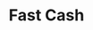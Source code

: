 ---
title: Fast Cash
slug: fast-cash
updated-on: '2024-05-30T13:44:31.749Z'
created-on: '2024-05-30T13:41:46.671Z'
published-on: '2024-05-30T13:54:32.469Z'
f_city-state-2:
- cms/city/albertville-al.md
- cms/city/aliceville-al.md
- cms/city/arab-al.md
- cms/city/boaz-al.md
- cms/city/geraldine-al.md
- cms/city/huntsville-al.md
- cms/city/piedmont-al.md
- cms/city/rainsville-al.md
- cms/city/scottsboro-al.md
- cms/city/tuscaloosa-al.md
- cms/city/magnolia-ar.md
- cms/city/beebe-ar.md
- cms/city/arcadia-ca.md
- cms/city/sunnyvale-ca.md
- cms/city/campbell-ca.md
- cms/city/clovis-ca.md
- cms/city/newark-ca.md
- cms/city/paradise-ca.md
- cms/city/oakland-ca.md
- cms/city/selbyville-de.md
- cms/city/wilmington-de.md
- cms/city/macon-ga.md
- cms/city/centerville-ga.md
- cms/city/carmel-il.md
- cms/city/harrisburg-il.md
- cms/city/burlington-ia.md
- cms/city/marshalltown-ia.md
- cms/city/muscatine-ia.md
- cms/city/somerset-ky.md
- cms/city/detroit-mi.md
- cms/city/walls-ms.md
- cms/city/indianola-ms.md
- cms/city/brookhaven-ms.md
- cms/city/sullivan-mo.md
- cms/city/richmond-mo.md
- cms/city/billings-mt.md
- cms/city/reno-nv.md
- cms/city/franklin-oh.md
- cms/city/delphos-oh.md
- cms/city/mansfield-oh.md
- cms/city/harrisburg-pa.md
- cms/city/abington-pa.md
- cms/city/lansdale-pa.md
- cms/city/fayetteville-tn.md
- cms/city/bristol-tn.md
- cms/city/millington-tn.md
- cms/city/morristown-tn.md
- cms/city/greeneville-tn.md
- cms/city/jonesborough-tn.md
- cms/city/elizabethton-tn.md
- cms/city/kingsport-tn.md
- cms/city/murfreesboro-tn.md
- cms/city/savannah-tn.md
- cms/city/arlington-tx.md
- cms/city/douglas-wy.md
- cms/city/casper-wy.md
- cms/city/phenix-city-al.md
- cms/city/fort-payne-al.md
- cms/city/little-rock-ar.md
- cms/city/santa-clara-ca.md
- cms/city/san-francisco-ca.md
- cms/city/san-jose-ca.md
- cms/city/colorado-springs-co.md
- cms/city/dry-branch-ga.md
- cms/city/iowa-city-ia.md
- cms/city/saint-charles-mo.md
- cms/city/carson-city-nv.md
- cms/city/soddy-daisy-tn.md
- cms/city/johnson-city-tn.md
- cms/city/old-hickory-tn.md
- cms/city/grand-prairie-tx.md
- cms/city/virginia-beach-va.md
- cms/city/eau-claire-wi.md
- cms/city/searcy-ar.md
f_locations:
- cms/payday-loan/fast-cash-17551.md
- cms/payday-loan/fast-cash-17552.md
- cms/payday-loan/fast-cash-17553.md
- cms/payday-loan/fast-cash-17554.md
- cms/payday-loan/fast-cash-17555.md
- cms/payday-loan/fast-cash-17556.md
- cms/payday-loan/fast-cash-17557.md
- cms/payday-loan/fast-cash-17558.md
- cms/payday-loan/fast-cash-17559.md
- cms/payday-loan/fast-cash-17560.md
- cms/payday-loan/fast-cash-17561.md
- cms/payday-loan/fast-cash-17562.md
- cms/payday-loan/fast-cash-17563.md
- cms/payday-loan/fast-cash-17564.md
- cms/payday-loan/fast-cash-17565.md
- cms/payday-loan/fast-cash-17566.md
- cms/payday-loan/fast-cash-17567.md
- cms/payday-loan/fast-cash-17568.md
- cms/payday-loan/fast-cash-17569.md
- cms/payday-loan/fast-cash-17570.md
- cms/payday-loan/fast-cash-17571.md
- cms/payday-loan/fast-cash-17572.md
- cms/payday-loan/fast-cash-17573.md
- cms/payday-loan/fast-cash-17574.md
- cms/payday-loan/fast-cash-17575.md
- cms/payday-loan/fast-cash-17576.md
- cms/payday-loan/fast-cash-17577.md
- cms/payday-loan/fast-cash-17578.md
- cms/payday-loan/fast-cash-17579.md
- cms/payday-loan/fast-cash-17580.md
- cms/payday-loan/fast-cash-17581.md
- cms/payday-loan/fast-cash-17582.md
- cms/payday-loan/fast-cash-17583.md
- cms/payday-loan/fast-cash-17584.md
- cms/payday-loan/fast-cash-17585.md
- cms/payday-loan/fast-cash-17586.md
- cms/payday-loan/fast-cash-17587.md
- cms/payday-loan/fast-cash-17588.md
- cms/payday-loan/fast-cash-17589.md
- cms/payday-loan/fast-cash-17590.md
- cms/payday-loan/fast-cash-17591.md
- cms/payday-loan/fast-cash-17592.md
- cms/payday-loan/fast-cash-17593.md
- cms/payday-loan/fast-cash-17594.md
- cms/payday-loan/fast-cash-17595.md
- cms/payday-loan/fast-cash-17596.md
- cms/payday-loan/fast-cash-17597.md
- cms/payday-loan/fast-cash-17598.md
- cms/payday-loan/fast-cash-17599.md
- cms/payday-loan/fast-cash-17600.md
- cms/payday-loan/fast-cash-17601.md
- cms/payday-loan/fast-cash-17602.md
- cms/payday-loan/fast-cash-17603.md
- cms/payday-loan/fast-cash-17604.md
- cms/payday-loan/fast-cash-17605.md
- cms/payday-loan/fast-cash-17606.md
- cms/payday-loan/fast-cash-17607.md
- cms/payday-loan/fast-cash-17608.md
- cms/payday-loan/fast-cash-17609.md
- cms/payday-loan/fast-cash-17610.md
- cms/payday-loan/fast-cash-17611.md
- cms/payday-loan/fast-cash-17612.md
- cms/payday-loan/fast-cash-17613.md
- cms/payday-loan/fast-cash-17614.md
- cms/payday-loan/fast-cash-17615.md
- cms/payday-loan/fast-cash-17616.md
- cms/payday-loan/fast-cash-17617.md
- cms/payday-loan/fast-cash-17618.md
- cms/payday-loan/fast-cash-17619.md
- cms/payday-loan/fast-cash-17620.md
- cms/payday-loan/fast-cash-17621.md
- cms/payday-loan/fast-cash-17622.md
- cms/payday-loan/fast-cash-17623.md
- cms/payday-loan/fast-cash-17624.md
- cms/payday-loan/fast-cash-17625.md
- cms/payday-loan/fast-cash-17626.md
- cms/payday-loan/fast-cash-17627.md
- cms/payday-loan/fast-cash-17628.md
- cms/payday-loan/fast-cash-17629.md
- cms/payday-loan/fast-cash-17630.md
- cms/payday-loan/fast-cash-17631.md
- cms/payday-loan/fast-cash-17632.md
- cms/payday-loan/fast-cash-17633.md
- cms/payday-loan/fast-cash-17634.md
- cms/payday-loan/fast-cash-17635.md
- cms/payday-loan/fast-cash-17636.md
- cms/payday-loan/fast-cash-17637.md
- cms/payday-loan/fast-cash-17638.md
- cms/payday-loan/fast-cash-17639.md
- cms/payday-loan/fast-cash-17640.md
- cms/payday-loan/fast-cash-17641.md
- cms/payday-loan/fast-cash-17642.md
- cms/payday-loan/fast-cash-17643.md
- cms/payday-loan/fast-cash-17644.md
- cms/payday-loan/fast-cash-17645.md
- cms/payday-loan/fast-cash-17646.md
- cms/payday-loan/fast-cash-17647.md
- cms/payday-loan/fast-cash-17648.md
- cms/payday-loan/fast-cash-17649.md
- cms/payday-loan/fast-cash-17650.md
- cms/payday-loan/fast-cash-17651.md
- cms/payday-loan/fast-cash-17652.md
- cms/payday-loan/fast-cash-17653.md
- cms/payday-loan/fast-cash-17654.md
- cms/payday-loan/fast-cash-17655.md
- cms/payday-loan/fast-cash-17656.md
- cms/payday-loan/fast-cash-17657.md
- cms/payday-loan/fast-cash-17658.md
- cms/payday-loan/fast-cash-17659.md
- cms/payday-loan/fast-cash-17660.md
- cms/payday-loan/fast-cash-17661.md
- cms/payday-loan/fast-cash-17662.md
- cms/payday-loan/fast-cash-17663.md
- cms/payday-loan/fast-cash-17664.md
- cms/payday-loan/fast-cash-17665.md
- cms/payday-loan/fast-cash-17666.md
- cms/payday-loan/fast-cash-17667.md
- cms/payday-loan/fast-cash-17668.md
- cms/payday-loan/fast-cash-17669.md
- cms/payday-loan/fast-cash-17670.md
- cms/payday-loan/fast-cash-17671.md
f_states:
- cms/state/alabama.md
- cms/state/arkansas.md
- cms/state/california.md
- cms/state/delaware.md
- cms/state/georgia.md
- cms/state/illinois.md
- cms/state/iowa.md
- cms/state/kentucky.md
- cms/state/michigan.md
- cms/state/mississippi.md
- cms/state/missouri.md
- cms/state/montana.md
- cms/state/nevada.md
- cms/state/ohio.md
- cms/state/pennsylvania.md
- cms/state/tennessee.md
- cms/state/texas.md
- cms/state/wyoming.md
- cms/state/colorado.md
- cms/state/virginia.md
- cms/state/wisconsin.md
layout: '[company].html'
tags: company
---